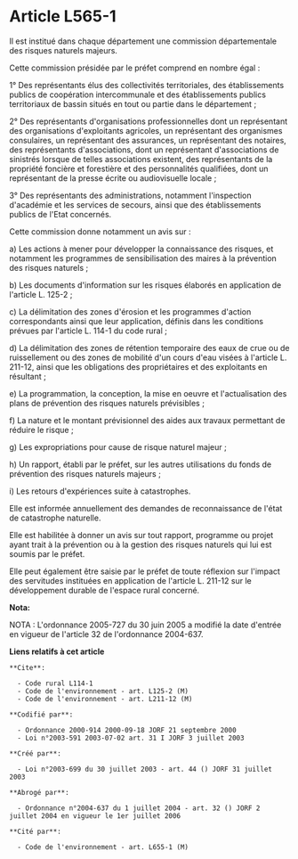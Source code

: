 # Article L565-1

Il est institué dans chaque département une commission départementale des risques naturels majeurs.

Cette commission présidée par le préfet comprend en nombre égal :

1° Des représentants élus des collectivités territoriales, des établissements publics de coopération intercommunale et des
établissements publics territoriaux de bassin situés en tout ou partie dans le département ;

2° Des représentants d'organisations professionnelles dont un représentant des organisations d'exploitants agricoles, un
représentant des organismes consulaires, un représentant des assurances, un représentant des notaires, des représentants
d'associations, dont un représentant d'associations de sinistrés lorsque de telles associations existent, des représentants
de la propriété foncière et forestière et des personnalités qualifiées, dont un représentant de la presse écrite ou
audiovisuelle locale ;

3° Des représentants des administrations, notamment l'inspection d'académie et les services de secours, ainsi que des
établissements publics de l'Etat concernés.

Cette commission donne notamment un avis sur :

a) Les actions à mener pour développer la connaissance des risques, et notamment les programmes de sensibilisation des maires
à la prévention des risques naturels ;

b) Les documents d'information sur les risques élaborés en application de l'article L. 125-2 ;

c) La délimitation des zones d'érosion et les programmes d'action correspondants ainsi que leur application, définis dans les
conditions prévues par l'article L. 114-1 du code rural ;

d) La délimitation des zones de rétention temporaire des eaux de crue ou de ruissellement ou des zones de mobilité d'un cours
d'eau visées à l'article L. 211-12, ainsi que les obligations des propriétaires et des exploitants en résultant ;

e) La programmation, la conception, la mise en oeuvre et l'actualisation des plans de prévention des risques naturels
prévisibles ;

f) La nature et le montant prévisionnel des aides aux travaux permettant de réduire le risque ;

g) Les expropriations pour cause de risque naturel majeur ;

h) Un rapport, établi par le préfet, sur les autres utilisations du fonds de prévention des risques naturels majeurs ;

i) Les retours d'expériences suite à catastrophes.

Elle est informée annuellement des demandes de reconnaissance de l'état de catastrophe naturelle.

Elle est habilitée à donner un avis sur tout rapport, programme ou projet ayant trait à la prévention ou à la gestion des
risques naturels qui lui est soumis par le préfet.

Elle peut également être saisie par le préfet de toute réflexion sur l'impact des servitudes instituées en application de
l'article L. 211-12 sur le développement durable de l'espace rural concerné.

**Nota:**

NOTA : L'ordonnance 2005-727 du 30 juin 2005 a modifié la date d'entrée en vigueur de l'article 32 de l'ordonnance 2004-637.

**Liens relatifs à cet article**

	**Cite**:

	  - Code rural L114-1
	  - Code de l'environnement - art. L125-2 (M)
	  - Code de l'environnement - art. L211-12 (M)

	**Codifié par**:

	  - Ordonnance 2000-914 2000-09-18 JORF 21 septembre 2000
	  - Loi n°2003-591 2003-07-02 art. 31 I JORF 3 juillet 2003

	**Créé par**:

	  - Loi n°2003-699 du 30 juillet 2003 - art. 44 () JORF 31 juillet 2003

	**Abrogé par**:

	  - Ordonnance n°2004-637 du 1 juillet 2004 - art. 32 () JORF 2 juillet 2004 en vigueur le 1er juillet 2006

	**Cité par**:

	  - Code de l'environnement - art. L655-1 (M)
